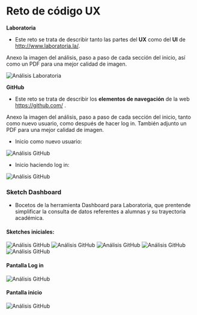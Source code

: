 # Reto de código UX

**Laboratoria**
* Este reto se trata de describir tanto las partes del **UX** como del **UI** de http://www.laboratoria.la/.

Anexo la imagen del análisis, paso a paso de cada sección del inicio, así como un PDF para una mejor calidad de imagen.

![Análisis Laboratoria](laboratoria.jpg)

**GitHub**
* Este reto se trata de describir los **elementos de navegación** de la web https://github.com/ .

Anexo la imagen del análisis, paso a paso de cada sección del inicio, tanto como nuevo usuario, como después de hacer log in. También adjunto un PDF para una mejor calidad de imagen.

* Inicio como nuevo usuario:

![Análisis GitHub](github-1.jpg)

* Inicio haciendo log in:

![Análisis GitHub](github-2.jpg)

### Sketch Dashboard

* Bocetos de la herramienta Dashboard para Laboratoria, que prentende simplificar la consulta de datos referentes a alumnas y su trayectoria académica.

#### Sketches iniciales:

![Análisis GitHub](dashboard1.jpg)
![Análisis GitHub](dashboard2.jpg)
![Análisis GitHub](dashboard3.jpg)
![Análisis GitHub](dashboard4.jpg)
![Análisis GitHub](dashboard5.jpg)
#### Pantalla Log in
![Análisis GitHub](dashboard6.jpg)
#### Pantalla inicio
![Análisis GitHub](dashboard7.jpg)